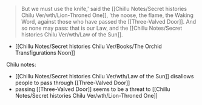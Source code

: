 > But we must use the knife,' said the [[Chillu Notes/Secret histories Chilu Ver/wth/Lion-Throned One]], 'the noose, the flame, the Waking Word, against those who have passed the [[Three-Valved Door]]. And so none may pass: that is our Law, and the [[Chillu Notes/Secret histories Chilu Ver/wth/Law of the Sun]].

 - [[Chillu Notes/Secret histories Chilu Ver/Books/The Orchid Transfigurations Noon]]

Chilu notes:
- [[Chillu Notes/Secret histories Chilu Ver/wth/Law of the Sun]] disallows people to pass through [[Three-Valved Door]]
- passing [[Three-Valved Door]] seems to be a threat to [[Chillu Notes/Secret histories Chilu Ver/wth/Lion-Throned One]]